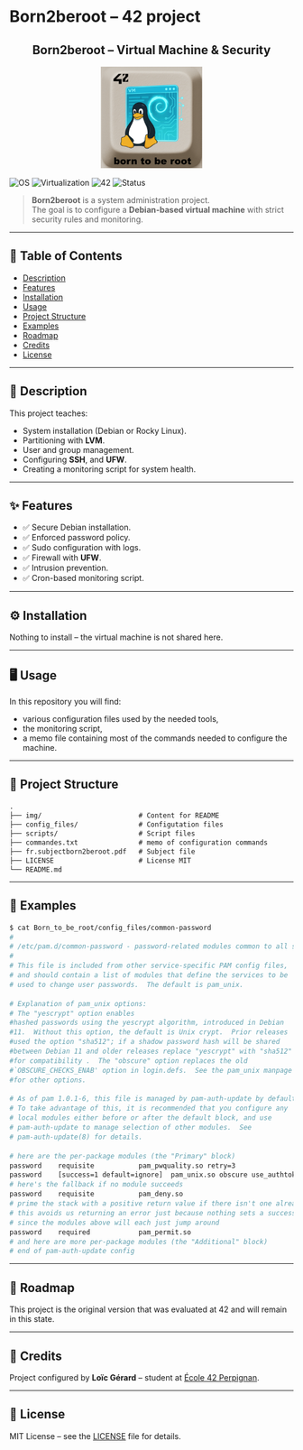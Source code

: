 # Born2beroot – 42 project

<div align="center">
  <h2>Born2beroot – Virtual Machine & Security</h2>
  <img src="./img/born_to_be_root.png" height="180"/>
  <br>
</div>

![OS](https://img.shields.io/badge/OS-Debian-blue)
![Virtualization](https://img.shields.io/badge/VM-VirtualBox%2FUTM-orange)
![42](https://img.shields.io/badge/school-42-black)
![Status](https://img.shields.io/badge/status-completed-brightgreen)

> **Born2beroot** is a system administration project.  
> The goal is to configure a **Debian-based virtual machine** with strict security rules and monitoring.

---

## 📖 Table of Contents
- [Description](#-description)
- [Features](#-features)
- [Installation](#%EF%B8%8F-installation)
- [Usage](#-usage)
- [Project Structure](#-project-structure)
- [Examples](#-examples)
- [Roadmap](#-roadmap)
- [Credits](#-credits)
- [License](#-license)

---

## 📝 Description
This project teaches:  
- System installation (Debian or Rocky Linux).  
- Partitioning with **LVM**.  
- User and group management.  
- Configuring **SSH**, and **UFW**.  
- Creating a monitoring script for system health.  

---

## ✨ Features
- ✅ Secure Debian installation.  
- ✅ Enforced password policy.  
- ✅ Sudo configuration with logs.  
- ✅ Firewall with **UFW**.  
- ✅ Intrusion prevention.  
- ✅ Cron-based monitoring script.  

---

## ⚙️ Installation
Nothing to install – the virtual machine is not shared here.

---

## 🖥 Usage

In this repository you will find:
- various configuration files used by the needed tools,
- the monitoring script,
- a memo file containing most of the commands needed to configure the machine.

---

## 📂 Project Structure

```
.
├── img/            			# Content for README
├── config_files/   			# Configutation files
├── scripts/   					# Script files
├── commandes.txt   			# memo of configuration commands
├── fr.subjectborn2beroot.pdf	# Subject file
├── LICENSE						# License MIT
└── README.md
```

---

## 🔎 Examples

```bash
$ cat Born_to_be_root/config_files/common-password
#
# /etc/pam.d/common-password - password-related modules common to all services
#
# This file is included from other service-specific PAM config files,
# and should contain a list of modules that define the services to be
# used to change user passwords.  The default is pam_unix.

# Explanation of pam_unix options:
# The "yescrypt" option enables
#hashed passwords using the yescrypt algorithm, introduced in Debian
#11.  Without this option, the default is Unix crypt.  Prior releases
#used the option "sha512"; if a shadow password hash will be shared
#between Debian 11 and older releases replace "yescrypt" with "sha512"
#for compatibility .  The "obscure" option replaces the old
#`OBSCURE_CHECKS_ENAB' option in login.defs.  See the pam_unix manpage
#for other options.

# As of pam 1.0.1-6, this file is managed by pam-auth-update by default.
# To take advantage of this, it is recommended that you configure any
# local modules either before or after the default block, and use
# pam-auth-update to manage selection of other modules.  See
# pam-auth-update(8) for details.

# here are the per-package modules (the "Primary" block)
password	requisite			pam_pwquality.so retry=3
password	[success=1 default=ignore]	pam_unix.so obscure use_authtok try_first_pass yescrypt
# here's the fallback if no module succeeds
password	requisite			pam_deny.so
# prime the stack with a positive return value if there isn't one already;
# this avoids us returning an error just because nothing sets a success code
# since the modules above will each just jump around
password	required			pam_permit.so
# and here are more per-package modules (the "Additional" block)
# end of pam-auth-update config
```

---

## 🚀 Roadmap
This project is the original version that was evaluated at 42 and will remain in this state.

---

## 👤 Credits
Project configured by **Loïc Gérard** – student at [École 42 Perpignan](https://42perpignan.fr).  

---

## 📜 License
MIT License – see the [LICENSE](./LICENSE) file for details.
